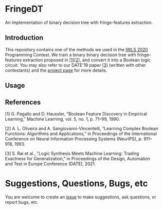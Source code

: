 # FringeDT
An implementation of binary decision tree with fringe-features extraction.

## Introduction
This repository contains one of the methods we used in the [IWLS 2020](https://iwls20.cade.utah.edu/) Programming Contest.
We train a binary binary decision tree with fringe-features extraction proposed in [[1]](#ref1)[[2]](#ref2), and convert it into a Boolean logic circuit.
You may also refer to our DATE'19 paper [[3]](#ref3) (written with other contestants) and the [project page](https://po-chun-chien.github.io/projects/5.ML+LS/) for more details.

## Usage


## References
<a class="anchor" id="ref1">[1]</a> G. Pagallo and D. Haussler, “Boolean Feature Discovery in Empirical Learning,” Machine Learning, vol. 5, no. 1, p. 71–99, 1990.

<a class="anchor" id="ref2">[2]</a> A. L. Oliveira and A. Sangiovanni-Vincentelli, “Learning Complex Boolean Functions: Algorithms and Applications,” in Proceedings of the International Conference on Neural Information Processing Systems (NeurIPS), p. 911–918, 1993.

<a class="anchor" id="ref3">[3]</a> S. Rai et al., "Logic Synthesis Meets Machine Learning: Trading Exactness for Generalization," in Proceedings of the Design, Automation and Test in Europe Conference (DATE), 2021.

# Suggestions, Questions, Bugs, etc
You are welcome to create an [issue](https://github.com/Po-Chun-Chien/FringeDT/issues) to make suggestions, ask questions, or report bugs, etc.
